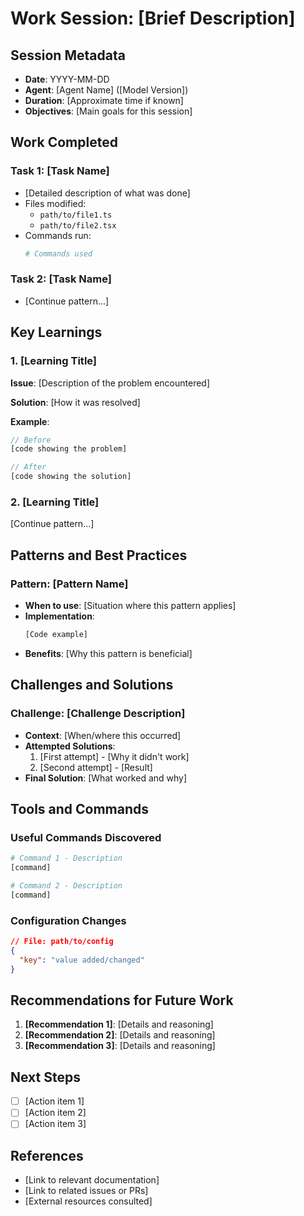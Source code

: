 # Work Session: [Brief Description]

## Session Metadata
- **Date**: YYYY-MM-DD
- **Agent**: [Agent Name] ([Model Version])
- **Duration**: [Approximate time if known]
- **Objectives**: [Main goals for this session]

## Work Completed

### Task 1: [Task Name]
- [Detailed description of what was done]
- Files modified:
  - `path/to/file1.ts`
  - `path/to/file2.tsx`
- Commands run:
  ```bash
  # Commands used
  ```

### Task 2: [Task Name]
- [Continue pattern...]

## Key Learnings

### 1. [Learning Title]
**Issue**: [Description of the problem encountered]

**Solution**: [How it was resolved]

**Example**:
```typescript
// Before
[code showing the problem]

// After
[code showing the solution]
```

### 2. [Learning Title]
[Continue pattern...]

## Patterns and Best Practices

### Pattern: [Pattern Name]
- **When to use**: [Situation where this pattern applies]
- **Implementation**:
  ```typescript
  [Code example]
  ```
- **Benefits**: [Why this pattern is beneficial]

## Challenges and Solutions

### Challenge: [Challenge Description]
- **Context**: [When/where this occurred]
- **Attempted Solutions**:
  1. [First attempt] - [Why it didn't work]
  2. [Second attempt] - [Result]
- **Final Solution**: [What worked and why]

## Tools and Commands

### Useful Commands Discovered
```bash
# Command 1 - Description
[command]

# Command 2 - Description
[command]
```

### Configuration Changes
```json
// File: path/to/config
{
  "key": "value added/changed"
}
```

## Recommendations for Future Work

1. **[Recommendation 1]**: [Details and reasoning]
2. **[Recommendation 2]**: [Details and reasoning]
3. **[Recommendation 3]**: [Details and reasoning]

## Next Steps

- [ ] [Action item 1]
- [ ] [Action item 2]
- [ ] [Action item 3]

## References

- [Link to relevant documentation]
- [Link to related issues or PRs]
- [External resources consulted]
